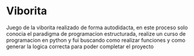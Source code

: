 # Viborita
Juego de la viborita realizado de forma autodidacta, en este proceso solo conocia el paradigma de programacion estructurada, realize un curso de programacion en python y fui buscando como realizar funciones y como generar la logica correcta para poder completar el proyecto
